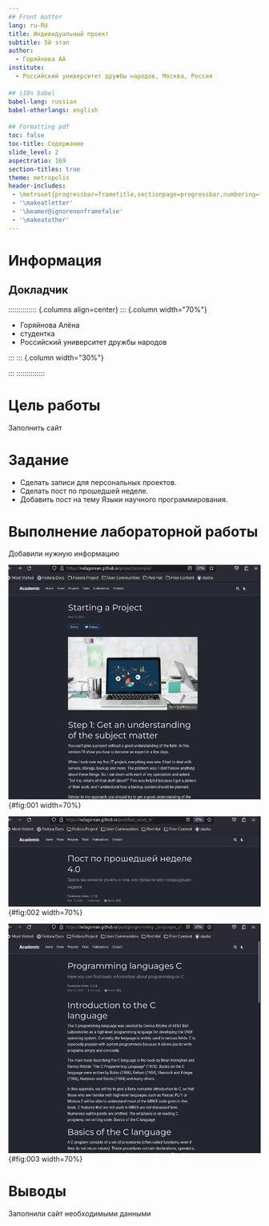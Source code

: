 ```yaml
---
## Front matter
lang: ru-RU
title: Индивидуальный проект
subtitle: 5й этап
author:
  - Горяйнова АА
institute:
  - Российский университет дружбы народов, Москва, Россия

## i18n babel
babel-lang: russian
babel-otherlangs: english

## Formatting pdf
toc: false
toc-title: Содержание
slide_level: 2
aspectratio: 169
section-titles: true
theme: metropolis
header-includes:
 - \metroset{progressbar=frametitle,sectionpage=progressbar,numbering=fraction}
 - '\makeatletter'
 - '\beamer@ignorenonframefalse'
 - '\makeatother'
---
```


# Информация

## Докладчик

:::::::::::::: {.columns align=center}
::: {.column width="70%"}

  * Горяйнова Алёна
  * студентка
  * Российский университет дружбы народов

:::
::: {.column width="30%"}


:::
::::::::::::::

# Цель работы

Заполнить сайт

# Задание


  -  Сделать записи для персональных проектов.
   - Сделать пост по прошедшей неделе.
  -  Добавить пост на тему Языки научного программирования.

# Выполнение лабораторной работы

Добавили нужную информацию

![проект](image/1.png){#fig:001 width=70%}

![пост по прошедшей неделе](image/2.png){#fig:002 width=70%}

![пост на тему языка программирования](image/3.png){#fig:003 width=70%}

# Выводы

Заполнили сайт необходимыми данными

